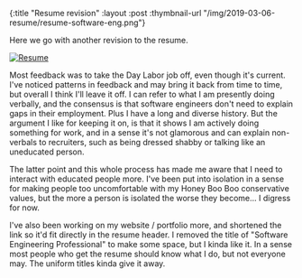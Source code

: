 {:title "Resume revision"
 :layout :post
 :thymbnail-url "/img/2019-03-06-resume/resume-software-eng.png"}

Here we go with another revision to the resume. 

[![Resume](/img/2019-03-06-resume/resume-software-eng.png)](/img/2019-03-06-resume/resume-software-eng.pdf)


Most feedback was to take the Day Labor job off, even
though it's current. I've noticed patterns in feedback and may bring it back from time to time, but 
overall I think I'll leave it off. I can refer to what I am presently doing verbally, and the 
consensus is that software engineers don't need to explain gaps in their employment. Plus I have 
a long and diverse history. But the argument I like for keeping it on, is that it shows I am actively
doing something for work, and in a sense it's not glamorous and can explain non-verbals to recruiters,
such as being dressed shabby or talking like an uneducated person.

The latter point and this whole process has made me aware that I need to interact with educated people more.
I've been put into isolation in a sense for making people too uncomfortable with my Honey Boo Boo 
conservative values, but the more a person is isolated the worse they become... I digress for now.

I've also been working on my website / portfolio more, and shortened the link so it'd fit directly
in the resume header. I removed the title of "Software Engineering Professional" to make some space,
but I kinda like it. In a sense most people who get the resume should know what I do, but not everyone
may. The uniform titles kinda give it away.